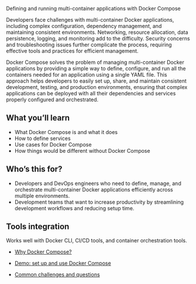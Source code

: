 Defining and running multi-container applications with Docker Compose


Developers face challenges with multi-container Docker applications, including
complex configuration, dependency management, and maintaining consistent
environments. Networking, resource allocation, data persistence, logging, and
monitoring add to the difficulty. Security concerns and troubleshooting issues
further complicate the process, requiring effective tools and practices for
efficient management.

Docker Compose solves the problem of managing multi-container Docker
applications by providing a simple way to define, configure, and run all the
containers needed for an application using a single YAML file. This approach
helps developers to easily set up, share, and maintain consistent development,
testing, and production environments, ensuring that complex applications can be
deployed with all their dependencies and services properly configured and
orchestrated.

## What you’ll learn

- What Docker Compose is and what it does
- How to define services
- Use cases for Docker Compose
- How things would be different without Docker Compose

## Who’s this for?

- Developers and DevOps engineers who need to define, manage, and orchestrate
  multi-container Docker applications efficiently across multiple environments.
- Development teams that want to increase productivity by streamlining
  development workflows and reducing setup time.

## Tools integration

Works well with Docker CLI, CI/CD tools, and container orchestration tools.

<div id="compose-lp-survey-anchor"></div>



- [Why Docker Compose?](https://docs.docker.com/guides/docker-compose/why/)

- [Demo: set up and use Docker Compose](https://docs.docker.com/guides/docker-compose/setup/)

- [Common challenges and questions](https://docs.docker.com/guides/docker-compose/common-questions/)
